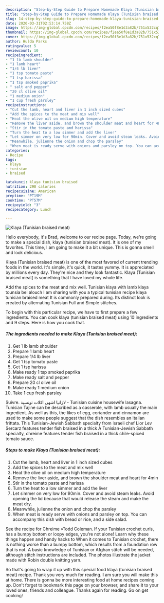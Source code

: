 ```yaml
---
description: "Step-by-Step Guide to Prepare Homemade Klaya (Tunisian braised meat)"
title: "Step-by-Step Guide to Prepare Homemade Klaya (Tunisian braised meat)"
slug: 14-step-by-step-guide-to-prepare-homemade-klaya-tunisian-braised-meat
date: 2020-03-31T02:53:14.758Z
image: https://img-global.cpcdn.com/recipes/f2ea50f8e1d3a82b/751x532cq70/klaya-tunisian-braised-meat-recipe-main-photo.jpg
thumbnail: https://img-global.cpcdn.com/recipes/f2ea50f8e1d3a82b/751x532cq70/klaya-tunisian-braised-meat-recipe-main-photo.jpg
cover: https://img-global.cpcdn.com/recipes/f2ea50f8e1d3a82b/751x532cq70/klaya-tunisian-braised-meat-recipe-main-photo.jpg
author: Hulda Parks
ratingvalue: 5
reviewcount: 10
recipeingredient:
- "1 lb lamb shoulder"
- "1 lamb heart"
- "1/4 lb liver"
- "1 tsp tomato paste"
- "1 tsp harissa"
- "1 tsp smoked paprika"
- " salt and pepper"
- "20 cl olive oil"
- "1 medium onion"
- "1 cup fresh parsley"
recipeinstructions:
- "Cut the lamb, heart and liver in 1 inch sized cubes"
- "Add the spices to the meat and mix well"
- "Heat the olive oil on medium high temperature"
- "Remove the liver aside, and brown the shoulder meat and heart for 4min"
- "Stir in the tomato paste and harissa"
- "Turn the heat to a low simmer and add the liver"
- "Let simmer on very low for 90min. Cover and avoid steam leaks. Avoid opening the lid because that would release the steam and make the meat dry."
- "Meanwhile, julienne the onion and chop the parsley"
- "When meat is ready serve with onions and parsley on top. You can accompany this dish with bread or rice, and a side salad."
categories:
- Recipe
tags:
- klaya
- tunisian
- braised

katakunci: klaya tunisian braised 
nutrition: 290 calories
recipecuisine: American
preptime: "PT19M"
cooktime: "PT57M"
recipeyield: "3"
recipecategory: Lunch

---
```



![Klaya (Tunisian braised meat)](https://img-global.cpcdn.com/recipes/f2ea50f8e1d3a82b/751x532cq70/klaya-tunisian-braised-meat-recipe-main-photo.jpg)

Hello everybody, it's Brad, welcome to our recipe page. Today, we're going to make a special dish, klaya (tunisian braised meat). It is one of my favorites. This time, I am going to make it a bit unique. This is gonna smell and look delicious.

Klaya (Tunisian braised meat) is one of the most favored of current trending foods in the world. It's simple, it's quick, it tastes yummy. It is appreciated by millions every day. They're nice and they look fantastic. Klaya (Tunisian braised meat) is something that I have loved my whole life.

Add the spices to the meat and mix well. Tunisian klaya with lamb klaya tounsia bel alouch I am sharing with you a typical tunisian recipe klaya tunisian braised meat It is commonly prepared during. Its distinct look is created by alternating Tunisian Full and Simple stitches.


To begin with this particular recipe, we have to first prepare a few ingredients. You can cook klaya (tunisian braised meat) using 10 ingredients and 9 steps. Here is how you cook that.

##### The ingredients needed to make Klaya (Tunisian braised meat):

1. Get 1 lb lamb shoulder
1. Prepare 1 lamb heart
1. Prepare 1/4 lb liver
1. Get 1 tsp tomato paste
1. Get 1 tsp harissa
1. Make ready 1 tsp smoked paprika
1. Make ready  salt and pepper
1. Prepare 20 cl olive oil
1. Make ready 1 medium onion
1. Take 1 cup fresh parsley


Suivre. لازانيا اشهى اكلات تونسية - Tunisian cuisine housewife lasagna. Tunisian Tajine can be described as a casserole, with lamb usually the main ingredient. As well as this, the likes of egg, coriander and cinnamon are used to make some people suggest that the dish resembles an Italian frittata. This Tunisian-Jewish Sabbath specialty from Israeli chef Lior Lev Sercarz features tender fish braised in a thick A Tunisian-Jewish Sabbath specialty, chreime features tender fish braised in a thick chile-spiced tomato sauce. 

##### Steps to make Klaya (Tunisian braised meat):

1. Cut the lamb, heart and liver in 1 inch sized cubes
1. Add the spices to the meat and mix well
1. Heat the olive oil on medium high temperature
1. Remove the liver aside, and brown the shoulder meat and heart for 4min
1. Stir in the tomato paste and harissa
1. Turn the heat to a low simmer and add the liver
1. Let simmer on very low for 90min. Cover and avoid steam leaks. Avoid opening the lid because that would release the steam and make the meat dry.
1. Meanwhile, julienne the onion and chop the parsley
1. When meat is ready serve with onions and parsley on top. You can accompany this dish with bread or rice, and a side salad.


See the recipe for Chreime »Todd Coleman. If your Tunisian crochet curls, has a bumpy bottom or loopy edges, you&#39;re not alone! Learn why these things happen and handy hacks to When it comes to Tunisian crochet, there is nothing worse than a bumpy bottom, which results from a foundation row that is not. A basic knowledge of Tunisian or Afghan stitch will be needed, although stitch instructions are included. The photos illustrate the jacket made with Robin double knitting yarn. 

So that's going to wrap it up with this special food klaya (tunisian braised meat) recipe. Thank you very much for reading. I am sure you will make this at home. There is gonna be more interesting food at home recipes coming up. Don't forget to bookmark this page on your browser, and share it to your loved ones, friends and colleague. Thanks again for reading. Go on get cooking!
